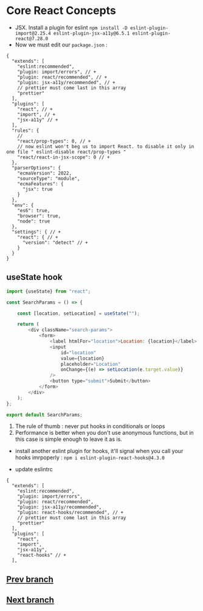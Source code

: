 # Core React Concepts

* JSX. Install a plugin for eslint
  `npm install -D eslint-plugin-import@2.25.4 eslint-plugin-jsx-a11y@6.5.1 eslint-plugin-react@7.28.0
  `
* Now we must edit our `package.json` :

```
{
  "extends": [
    "eslint:recommended",
    "plugin: import/errors", // +
    "plugin: react/recommended", // +
    "plugin: jsx-a11y/recommended", // +
    // prettier must come last in this array
    "prettier"
  ],
  "plugins": [
    "react", // +
    "import", // +
    "jsx-a11y" // +
  ],
  "rules": {
    //
    "react/prop-types": 0, // +
    // now eslint won't beg us to import React. to disable it only in one file " eslint-disable react/prop-types "
    "react/react-in-jsx-scope": 0 // +
  },
  "parserOptions": {
    "ecmaVersion": 2022,
    "sourceType": "module",
    "ecmaFeatures": {
      "jsx": true
    }
  },
  "env": {
    "es6": true,
    "browser": true,
    "node": true
  },
  "settings": { // +
    "react": { // +
      "version": "detect" // +
    }
  }
}
```

## useState hook

```js
import {useState} from "react";

const SearchParams = () => {

    const [location, setLocation] = useState("");

    return (
        <div className="search-params">
            <form>
                <label htmlFor="location">Location: {location}</label>
                <input
                    id="location"
                    value={location}
                    placeholder="Location"
                    onChange={(e) => setLocation(e.target.value)}
                />
                <button type="submit">Submit</button>
            </form>
        </div>
    );
};

export default SearchParams;
```

1. The rule of thumb : never put hooks in conditionals or loops
2. Performance is better when you don't use anonymous functions,
   but in this case is simple enough to leave it as is.

* install another eslint plugin for hooks, it'll signal when you call your hooks imrpoperly :
  ` npm i eslint-plugin-react-hooks@4.3.0 `

* update eslintrc

```
{
  "extends": [
    "eslint:recommended",
    "plugin: import/errors",
    "plugin: react/recommended",
    "plugin: jsx-a11y/recommended",
    "plugin: react-hooks/recommended", // +
    // prettier must come last in this array
    "prettier"
  ],
  "plugins": [
    "react",
    "import",
    "jsx-a11y",
    "react-hooks" // +
  ],
```


## [Prev branch](https://github.com/skochdev/react-intro-v7/edit/03-js-tools)
## [Next branch](https://github.com/skochdev/react-intro-v7/tree/05-effects)

